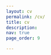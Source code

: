 ```yaml
---
layout: cv
permalink: /cv/
title: cv
description:
nav: true
page_order: 9

---
```



<div id="adobe-dc-view" style="width: 800px;"></div>
<script src="https://documentcloud.adobe.com/view-sdk/main.js"></script>
<script type="text/javascript">
	document.addEventListener("adobe_dc_view_sdk.ready", function(){
		var adobeDCView = new AdobeDC.View({clientId: "7397cf18d5984627b94f9ee892eda79f", divId: "adobe-dc-view"});
		adobeDCView.previewFile({
			content:{location: {url: "/assets/pdf/cv.pdf"}},
			metaData:{fileName: "curriculum vitae.pdf"}
		}, {embedMode: "IN_LINE"});
	});
</script>

